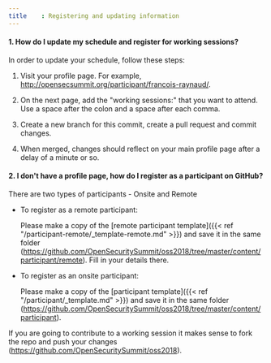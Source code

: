 ```yaml
---
title    : Registering and updating information
---
```


#### 1. How do I update my schedule and register for working sessions?
In order to update your schedule, follow these steps:

  1. Visit your profile page. For example, http://opensecsummit.org/participant/francois-raynaud/.

  4. On the next page, add the "working sessions:" that you want to attend. Use a space after the colon and a space after each comma.

  5. Create a new branch for this commit, create a pull request and commit changes.

  6. When merged, changes should reflect on your main profile page after a delay of a minute or so.



#### 2. I don't have a profile page, how do I register as a participant on GitHub?

There are two types of participants - Onsite and Remote

- To register as a remote participant:

   Please make a copy of the [remote participant template]({{< ref "/participant-remote/_template-remote.md" >}}) and save it in the same folder (https://github.com/OpenSecuritySummit/oss2018/tree/master/content/participant/remote). Fill in your details there.

- To register as an onsite participant:

   Please make a copy of the [participant template]({{< ref "/participant/_template.md" >}}) and save it in the same folder (https://github.com/OpenSecuritySummit/oss2018/tree/master/content/participant).
   
If you are going to contribute to a working session it makes sense to fork the repo and push your changes (https://github.com/OpenSecuritySummit/oss2018).

